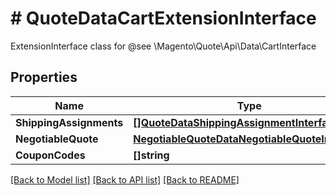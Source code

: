 # # QuoteDataCartExtensionInterface
ExtensionInterface class for @see \\Magento\\Quote\\Api\\Data\\CartInterface

## Properties 


Name | Type | Description | Notes
------------ | ------------- | ------------- | -------------
**ShippingAssignments**| [**[]QuoteDataShippingAssignmentInterface**](QuoteDataShippingAssignmentInterface.md) |   | [optional]
**NegotiableQuote**| [**NegotiableQuoteDataNegotiableQuoteInterface**](NegotiableQuoteDataNegotiableQuoteInterface.md) |   | [optional]
**CouponCodes**| **[]string** |   | [optional]


[[Back to Model list]](../../README.md#models) [[Back to API list]](../../README.md#endpoints) [[Back to README]](../../README.md)

